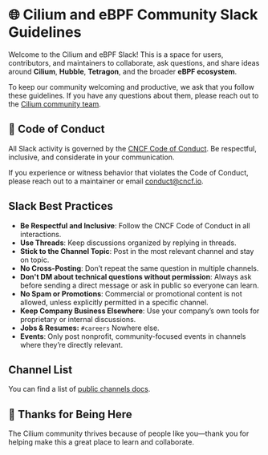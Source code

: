 # 🌐 Cilium and eBPF Community Slack Guidelines

Welcome to the Cilium and eBPF Slack! This is a space for users, contributors, and maintainers to collaborate, ask questions, and share ideas around **Cilium**, **Hubble**, **Tetragon**, and the broader **eBPF ecosystem**.

To keep our community welcoming and productive, we ask that you follow these guidelines. If you have any questions about them, please reach out to the [Cilium community team](https://github.com/cilium/community/blob/main/CONTRIBUTOR-ROLES.md#community-team).

## 📜 Code of Conduct

All Slack activity is governed by the [CNCF Code of Conduct](https://github.com/cncf/foundation/blob/main/code-of-conduct.md). Be respectful, inclusive, and considerate in your communication.

If you experience or witness behavior that violates the Code of Conduct, please reach out to a maintainer or email <conduct@cncf.io>.

## Slack Best Practices

- **Be Respectful and Inclusive**: Follow the CNCF Code of Conduct in all interactions.
- **Use Threads**: Keep discussions organized by replying in threads.
- **Stick to the Channel Topic**: Post in the most relevant channel and stay on topic.
- **No Cross-Posting**: Don’t repeat the same question in multiple channels.
- **Don't DM about technical questions without permission**: Always ask before sending a direct message or ask in public so everyone can learn.
- **No Spam or Promotions**: Commercial or promotional content is not allowed, unless explicitly permitted in a specific channel.
- **Keep Company Business Elsewhere**: Use your company’s own tools for proprietary or internal discussions.
- **Jobs & Resumes:** `#careers` Nowhere else.
- **Events**: Only post nonprofit, community-focused events in channels where they’re directly relevant.

## Channel List

You can find a list of [public channels docs](https://docs.cilium.io/en/stable/community/community/#slack).

## 🙌 Thanks for Being Here

The Cilium community thrives because of people like you—thank you for helping make this a great place to learn and collaborate.
